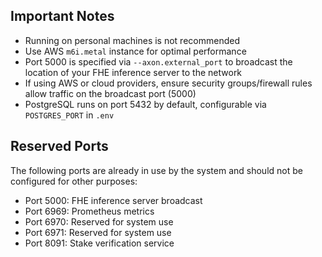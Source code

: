 ## Important Notes

- Running on personal machines is not recommended
- Use AWS `m6i.metal` instance for optimal performance
- Port 5000 is specified via `--axon.external_port` to broadcast the location of your FHE inference server to the network
- If using AWS or cloud providers, ensure security groups/firewall rules allow traffic on the broadcast port (5000)
- PostgreSQL runs on port 5432 by default, configurable via `POSTGRES_PORT` in `.env`

## Reserved Ports

The following ports are already in use by the system and should not be configured for other purposes:
- Port 5000: FHE inference server broadcast
- Port 6969: Prometheus metrics
- Port 6970: Reserved for system use
- Port 6971: Reserved for system use
- Port 8091: Stake verification service
